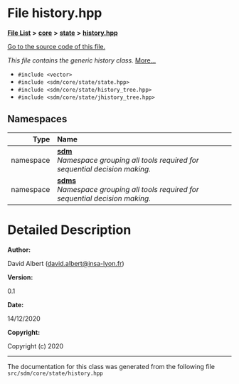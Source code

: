 
<NavBar active_item_id="2"/>

# File history.hpp


[**File List**](files.md) **>** [**core**](dir_92216a09053680f71034e5e26026ee62.md) **>** [**state**](dir_d0d8dc666ec4ca9b544d63f25347f269.md) **>** [**history.hpp**](history_8hpp.md)

[Go to the source code of this file.](history_8hpp_source.md)

_This file contains the generic history class._ [More...](#detailed-description)

* `#include <vector>`
* `#include <sdm/core/state/state.hpp>`
* `#include <sdm/core/state/history_tree.hpp>`
* `#include <sdm/core/state/jhistory_tree.hpp>`









## Namespaces

| Type | Name |
| ---: | :--- |
| namespace | [**sdm**](namespacesdm.md) <br>_Namespace grouping all tools required for sequential decision making._  |
| namespace | [**sdms**](namespacesdms.md) <br>_Namespace grouping all tools required for sequential decision making._  |














# Detailed Description




**Author:**

David Albert ([david.albert@insa-lyon.fr](mailto:david.albert@insa-lyon.fr)) 




**Version:**

0.1 




**Date:**

14/12/2020




**Copyright:**

Copyright (c) 2020 




    

------------------------------
The documentation for this class was generated from the following file `src/sdm/core/state/history.hpp`